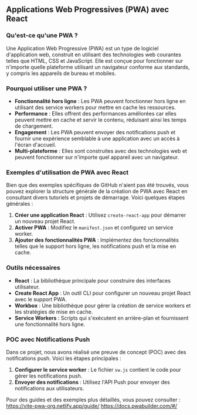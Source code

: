## Applications Web Progressives (PWA) avec React

### Qu'est-ce qu'une PWA ?
Une Application Web Progressive (PWA) est un type de logiciel d'application web, construit en utilisant des technologies web courantes telles que HTML, CSS et JavaScript. Elle est conçue pour fonctionner sur n'importe quelle plateforme utilisant un navigateur conforme aux standards, y compris les appareils de bureau et mobiles.

### Pourquoi utiliser une PWA ?
- **Fonctionnalité hors ligne** : Les PWA peuvent fonctionner hors ligne en utilisant des service workers pour mettre en cache les ressources.
- **Performance** : Elles offrent des performances améliorées car elles peuvent mettre en cache et servir le contenu, réduisant ainsi les temps de chargement.
- **Engagement** : Les PWA peuvent envoyer des notifications push et fournir une expérience semblable à une application avec un accès à l'écran d'accueil.
- **Multi-plateforme** : Elles sont construites avec des technologies web et peuvent fonctionner sur n'importe quel appareil avec un navigateur.

### Exemples d'utilisation de PWA avec React
Bien que des exemples spécifiques de GitHub n'aient pas été trouvés, vous pouvez explorer la structure générale de la création de PWA avec React en consultant divers tutoriels et projets de démarrage. Voici quelques étapes générales :
1. **Créer une application React** : Utilisez `create-react-app` pour démarrer un nouveau projet React.
2. **Activer PWA** : Modifiez le `manifest.json` et configurez un service worker.
3. **Ajouter des fonctionnalités PWA** : Implémentez des fonctionnalités telles que le support hors ligne, les notifications push et la mise en cache.

### Outils nécessaires
- **React** : La bibliothèque principale pour construire des interfaces utilisateur.
- **Create React App** : Un outil CLI pour configurer un nouveau projet React avec le support PWA.
- **Workbox** : Une bibliothèque pour gérer la création de service workers et les stratégies de mise en cache.
- **Service Workers** : Scripts qui s'exécutent en arrière-plan et fournissent une fonctionnalité hors ligne.

### POC avec Notifications Push
Dans ce projet, nous avons réalisé une preuve de concept (POC) avec des notifications push. Voici les étapes principales :
1. **Configurer le service worker** : Le fichier `sw.js` contient le code pour gérer les notifications push.
2. **Envoyer des notifications** : Utilisez l'API Push pour envoyer des notifications aux utilisateurs.

Pour des guides et des exemples plus détaillés, vous pouvez consulter :
https://vite-pwa-org.netlify.app/guide/
https://docs.pwabuilder.com/#/